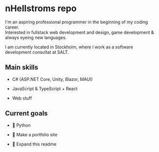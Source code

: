 <h1>nHellstroms repo</h1>
<p>I'm an aspiring professional programmer in the beginning of my coding career.<br/>
Interested in fullstack web development and design, game development & always eyeing new languages.</p>

<p>I am currently located in Stockholm, where I work as a software development consultat at SALT.</p>

<h2>Main skills</h2>

- C# (ASP.NET Core, Unity, Blazor, MAUI)

- JavaScript & TypeScript + React

- Web stuff

<h2>Current goals</h2>

- 🐍 Python

- 💾 Make a portfolio site

- 🎏 Expand this readme

